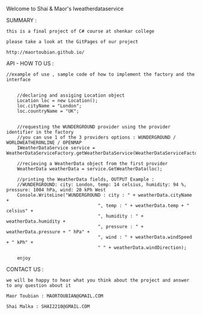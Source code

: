 Welcome to Shai & Maor's Iweatherdataservice


SUMMARY :

	this is a final project of C# course at shenkar college

	please take a look at the GitPages of our project

	http://maortoubian.github.io/

API - HOW TO US :

    //example of use , sample code of how to implement the factory and the interface


        //declaring and assiging Location object
        Location loc = new Location();
        loc.cityName = "London";
        loc.countryName = "UK";


        //requesting the WUNDERGROUND provider using the provider identifier in the factory
		//you can use 1 of the 3 providers options : WUNDERGROUND / WORLDWEATHERONLINE / OPENMAP	
        IWeatherDataService service = WeatherDataServiceFactory.getWeatherDataService(WeatherDataServiceFactory.Providers.WUNDERGROUND);

        //recieving a WeatherData object from the first provider
        WeatherData weatherData = service.GetWeatherData(loc);

        //printing the WeatherData fields, OUTPUT Example :
        //WUNDERGROUND: city: London, temp: 14 celsius, humidity: 94 %, pressure: 1004 hPa, wind: 20 kPh West
        Console.WriteLine("WUNDERGROUND : city : " + weatherData.cityName +
                                      ", temp : " + weatherData.temp + " celsius" +
                                      ", humidity : " + weatherData.humidity +
                                      ", pressure : " + weatherData.pressure + " hPa" +
                                      ", wind : " + weatherData.windSpeed + " kPh" +
                                      " " + weatherData.windDirection);
					  
		enjoy

CONTACT US :

	we will be happy to hear what you think about the project and answer to any question about it

	Maor Toubian : MAORTOUBIAN@GMAIL.COM

	Shai Malka : SHAI2210@GMAIL.COM
